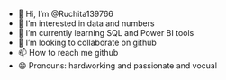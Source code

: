 - 👋 Hi, I’m @Ruchita139766
- 👀 I’m interested in data and numbers
- 🌱 I’m currently learning SQL and Power BI tools
- 💞️ I’m looking to collaborate on github 
- 📫 How to reach me github
- 😄 Pronouns: hardworking and passionate and vocual


<!---
Ruchita139766/Ruchita139766 is a ✨ special ✨ repository because its `README.md` (this file) appears on your GitHub profile.
You can click the Preview link to take a look at your changes.
--->
